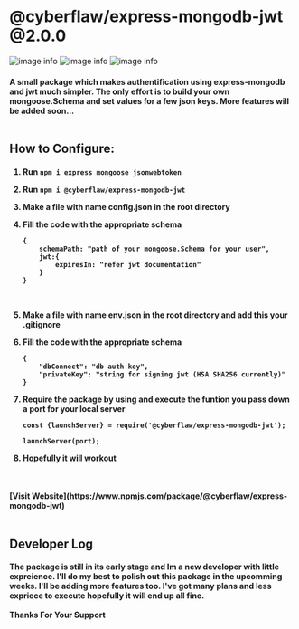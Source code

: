 # @cyberflaw/express-mongodb-jwt @2.0.0

![image info](https://img.shields.io/github/issues/CyberFlaw/Express-MongoDB-JWT-Auth)
![image info](https://img.shields.io/github/forks/CyberFlaw/Express-MongoDB-JWT-Auth)
![image info](https://img.shields.io/github/stars/CyberFlaw/Express-MongoDB-JWT-Auth)

<h4>A small package which makes authentification using express-mongodb and jwt much simpler. The only effort is to build your own mongoose.Schema and set values for a few json keys. More features will be added soon...

<br/>
<br/>
<h2> How to Configure:
<h4>
<ol>
<li>

Run `npm i express mongoose jsonwebtoken`

<li>

Run `npm i @cyberflaw/express-mongodb-jwt`

<li>

Make a file with name **config.json**
in the root directory

<li>Fill the code with the appropriate schema 
<br>

    {
        schemaPath: "path of your mongoose.Schema for your user",
        jwt:{
            expiresIn: "refer jwt documentation"
        }
    }

<br>

<li>

Make a file with name **env.json**
in the root directory and add this your .gitignore

<li>Fill the code with the appropriate schema 
<br>

```
{
    "dbConnect": "db auth key",
    "privateKey": "string for signing jwt (HSA SHA256 currently)"
}
```

<li>Require the package by using 
and execute the funtion you pass down a port for your local server<br>

```
const {launchServer} = require('@cyberflaw/express-mongodb-jwt');

launchServer(port);
```

<li>Hopefully it will workout
</ol>

<br/>
<h4>
[Visit Website](https://www.npmjs.com/package/@cyberflaw/express-mongodb-jwt)

<br>
<br>
<h2>Developer Log
<h4>
The package is still in its early stage and Im a new developer with little expreience. I'll do my best to polish out this package in the upcomming weeks. I'll be adding more features too. I've got many plans and less expriece to execute hopefully it will end up all fine.
<br>
<br>
Thanks For Your Support
